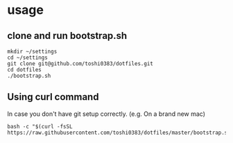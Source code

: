 # usage
## clone and run bootstrap.sh
```
mkdir ~/settings
cd ~/settings
git clone git@github.com/toshi0383/dotfiles.git
cd dotfiles
./bootstrap.sh
```

## Using curl command
In case you don't have git setup correctly. (e.g. On a brand new mac)
```
bash -c "$(curl -fsSL https://raw.githubusercontent.com/toshi0383/dotfiles/master/bootstrap.sh)"
```
